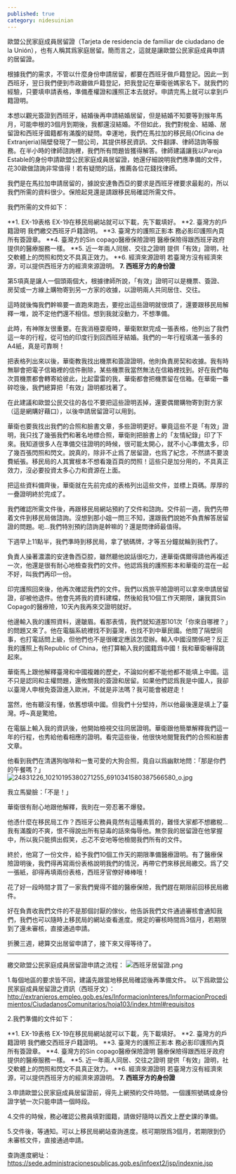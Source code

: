 ```yaml
---
published: true
category: nidesuinian
---
```

歐盟公民家庭成員居留證（Tarjeta de residencia de familiar de ciudadano de la Unión），也有人稱其爲家庭居留。簡而言之，這就是讓歐盟公民家庭成員申請的居留證。

根據我們的需求，不管以什麼身份申請居留，都要在西班牙做戶籍登記。因此一到西班牙，翌日我們便到市政廳做戶籍登記，把我登記在華衛爸媽家名下。就我們的經驗，只要填申請表格，準備產權證和護照正本去就好。申請完馬上就可以拿到戶籍證明。

本想以觀光簽證到西班牙，結婚後再申請結婚居留，但是結婚不知要等到猴年馬月，可能申根的3個月到期後，我都還沒結婚。不但如此，我們對稅金、結婚、居留證和西班牙國籍都有滿腹的疑問。幸運地，我們在馬拉加的移民局(Oficina de Extranjeria)隔壁發現了一間公司，其提供移民資訊、文件翻譯、律師諮詢等服務。在半小時的律師諮詢裡，我們所有問題皆獲得解答。律師建議讓我以Pareja Estable的身份申請歐盟公民家庭成員居留證，她還仔細說明我們應準備的文件，花30歐做諮詢非常值得！若有疑問的話，推薦各位花錢找律師。

我們是在馬拉加申請居留的，據說安達魯西亞的要求是西班牙裡要求最鬆的，所以我們所需的資料很少。保險起見還是請跟移民局確認所需文件。

我們所需的文件如下：

**1. EX-19表格
   EX-19在移民局網站就可以下載，先下載填好。
**2. 臺灣方的戶籍證明
   我們繳交西班牙戶籍證明。
**3. 臺灣方的護照正影本
   務必影印護照內頁所有簽證章。
**4. 臺灣方的Sin copago醫療保險證明
   醫療保險得跟西班牙政府提供的醫療服務一樣。
**5. 近一年兩人同居、交往之證明
   提供「有效」證明，社交軟體上的閃照和閃文不具真正效力。
**6. 經濟來源證明
   若臺灣方沒有經濟來源，可以提供西班牙方的經濟來源證明。
**7. 西班牙方的身份證**

第5項真是讓人一個頭兩個大，根據律師所說，「有效」證明可以是機票、簽證、房契或一方線上購物寄到另一方家的收據，以證明兩人共同居住、交往。

這時就後悔我們幹嘛要一直跑來跑去，要挖出這些證明就很煩了，還要跟移民局解釋一堆，說不定他們還不相信。想到我就沒動力，不想準備。

此時，有神隊友很重要。在我消極耍廢時，華衛默默完成一張表格，他列出了我們這一年的行程，從可怕的印度行到回西班牙結婚。我們的一年行程填滿一張多的A4紙，真是可靠啊！

把表格列出來以後，華衛教我找出機票和簽證證明，他則負責房契和收據。我有時無聊會把電子信箱裡的信件刪除，某些機票我當然無法在信箱裡找到。好在我們每次買機票都會轉寄給彼此，比起雷雷的我，華衛都會把機票留在信箱。在華衛一番碎唸後，我們總算把「有效」證明都找著了。

在此建議和歐盟公民交往的各位不要把這些證明丟掉，還要偶爾購物寄到對方家（這是網購好藉口），以後申請居留證可以用到。

華衛也要我找出我們的合照和臉書文章，多些證明更好。畢竟這些不是「有效」證明，我只找了幾張我們和著名地標合照，華衛則把臉書上的「友情紀錄」印了下來。我知道很多人在準備交往證明的時候，很可能太開心，就不小心準備太多，印了幾百張閃照和閃文。說真的，除非不止爲了居留證，也爲了紀念，不然請不要浪費紙張。移民局的人其實根本不想看幾百頁的閃照！這些只是加分用的，不具真正效力，沒必要投資太多心力和資源在上面。

把這些資料備齊後，華衛就在先前完成的表格列出這些文件，並標上頁碼。厚厚的一疊證明終於完成了。

我們確認所需文件後，再跟移民局網站預約了交件和諮詢。交件前一週，我們先帶着文件到移民局做諮詢。沒想到那小姐一問三不知，還跟我們說她不負責解答居留證的問題。呃...我們特別預約諮詢是幹嘛的？還是問律師最值得。

下週早上11點半，我們準時到移民局，拿了號碼牌，才等五分鐘就輪到我們了。

負責人操著濃濃的安達魯西亞腔，雖然聽他說話很吃力，連華衛偶爾得請他再複述一次，他還是很有耐心地檢查我們的文件。他認爲我的護照影本和華衛的混在一起不好，叫我們再印一份。

印完護照回來後，他再次確認我們的文件。我們以爲旅平險證明可以拿來申請居留證，卻被他退件。他會先將我的資料建檔，然後給我10個工作天期限，讓我買Sin Copago的醫療險，10天內我再來交證明就好。

他邊輸入我的護照資料，邊皺眉。看那表情，我們就知道那101次「你來自哪裡？」的問題又來了。他在電腦系統裡找不到臺灣，也找不到中華民國。他問了隔壁同事，也打電話問上級，但他們也不是很確定應該怎麼辦。輸入中國沒關係吧？反正我的護照上有Republic of China，他打算輸入我的國籍爲中國！我和華衛嚇得跳起來。

華衛馬上跟他解釋臺灣和中國複雜的歷史，不論如何都不能他都不能填上中國。這不只是認同和主權問題，還攸關我的簽證和居留。如果他們認爲我是中國人，我卻以臺灣人申根免簽證進入歐洲，不就是非法嗎？我可能會被趕走！

當然，他有聽沒有懂，依舊想填中國。但我們十分堅持，所以他最後還是填上了臺灣。呼~真是驚險。

在電腦上輸入我的資訊後，他開始檢視交往同居證明。華衛跟他簡單解釋我們這一年的行程，也秀給他看相應的證明。看完這些後，他很快地閱覽我們的合照和臉書文章。

他看到我們在清邁狗咖啡和一隻可愛的大狗合照，竟自以爲幽默地問：「那是你們的午餐嗎？」
![24831226_10210195380271255_6910341580387566580_o.jpg]({{site.baseurl}}/images/24831226_10210195380271255_6910341580387566580_o.jpg)


我立馬變臉：「不是！」

華衛很有耐心地跟他解釋，我則在一旁忍著不爆發。

他憑什麼在移民局工作？西班牙公務員竟然有這種素質的，難怪大家都不想繳稅...我有滿腹的不爽，恨不得說出所有惡毒的話來侮辱他。無奈我的居留證在他掌握中，所以我只能擠出假笑，忐忑不安地等他檢閱我們所有的文件。

終於，他寫了一份文件，給予我們10個工作天的期限準備醫療證明。有了醫療保險證明後，我們得再寫兩份表格說明我們的情況，再帶它們來移民局繳交。爲了交一張紙，卻得再填兩份表格，西班牙官僚好棒棒哦！

花了好一段時間才買了一家我們覺得不錯的醫療保險，我們趕在期限前回移民局繳件。

好在負責收我們文件的不是那個討厭的傢伙，他告訴我們文件通過審核會通知我們，我們也可以隨時上移民局的網站查看進度。規定的審核時間爲3個月，若期限到了還未審核，直接通過申請。

折騰三週，總算交出居留申請了，接下來又得等待了。

*************************

繳交歐盟公民家庭成員居留證申請之流程：
![西班牙居留證.png]({{site.baseurl}}/images/西班牙居留證.png)


1.每個地區的要求皆不同，建議先跟當地移民局確認後再準備文件。
以下爲歐盟公民家庭成員居留證之資訊（西班牙文）：http://extranjeros.empleo.gob.es/es/InformacionInteres/InformacionProcedimientos/CiudadanosComunitarios/hoja103/index.html#requisitos

2.我們準備的文件如下：

**1. EX-19表格
   EX-19在移民局網站就可以下載，先下載填好。
**2. 臺灣方的戶籍證明
   我們繳交西班牙戶籍證明。
**3. 臺灣方的護照正影本
   務必影印護照內頁所有簽證章。
**4. 臺灣方的Sin copago醫療保險證明
   醫療保險得跟西班牙政府提供的醫療服務一樣。
**5. 近一年兩人同居、交往之證明
   提供「有效」證明，社交軟體上的閃照和閃文不具真正效力。
**6. 經濟來源證明
   若臺灣方沒有經濟來源，可以提供西班牙方的經濟來源證明。
**7. 西班牙方的身份證**

3.申請歐盟公民家庭成員居留證前，得先上網預約交件時間。一個護照號碼或身份證字號一次只能申請一個時段。

4.交件的時候，務必確認公務員填對國籍，請做好隨時以西文上歷史課的準備。

5.交件後，等通知。可以上移民局網站查詢進度。核可期限爲3個月，若期限到仍未審核文件，直接通過申請。

查詢進度網址：https://sede.administracionespublicas.gob.es/infoext2/jsp/indexnie.jsp
